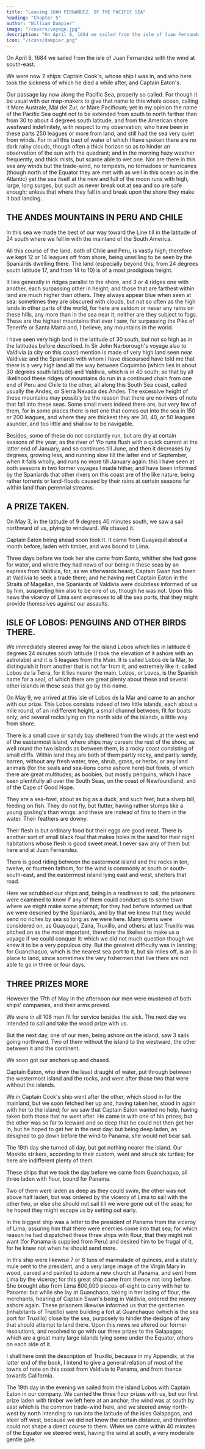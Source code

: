 ```yaml
---
title: "Leaving JUAN FERNANDEZ. OF THE PACIFIC SEA"
heading: "Chapter 5"
author: "William Dampier"
image: "/covers/voyage.jpg"
description: "On April 8, 1684 we sailed from the isle of Juan Fernandez with the wind at south-east"
icon: "/icons/dampier.png"
---
```



On April 8, 1684 we sailed from the isle of Juan Fernandez with the wind at south-east. 

We were now 2 ships: Captain Cook's, whose ship I was in, and who here took the sickness of which he died a while after, and Captain Eaton's. 

Our passage lay now along the Pacific Sea, properly so called. For though it be usual with our map-makers to give that name to this whole ocean, calling it Mare Australe, Mal del Zur, or Mare Pacificum; yet in my opinion the name of the Pacific Sea ought not to be extended from south to north farther than from 30 to about 4 degrees south latitude, and from the American shore westward indefinitely, with respect to my observation; who have been in these parts 250 leagues or more from land, and still had the sea very quiet from winds. For in all this tract of water of which I have spoken there are no dark rainy clouds, though often a thick horizon so as to hinder an observation of the sun with the quadrant; and in the morning hazy weather frequently, and thick mists, but scarce able to wet one. Nor are there in this sea any winds but the trade-wind, no tempests, no tornadoes or hurricanes (though north of the Equator they are met with as well in this ocean as in the Atlantic) yet the sea itself at the new and full of the moon runs with high, large, long surges, but such as never break out at sea and so are safe enough; unless that where they fall in and break upon the shore they make it bad landing.

## THE ANDES MOUNTAINS IN PERU AND CHILE

In this sea we made the best of our way toward the Line till in the latitude of 24 south where we fell in with the mainland of the South America. 

All this course of the land, both of Chile and Peru, is vastly high; therefore we kept 12 or 14 leagues off from shore, being unwilling to be seen by the Spaniards dwelling there. The land (especially beyond this, from 24 degrees south latitude 17, and from 14 to 10) is of a most prodigious height. 

It lies generally in ridges parallel to the shore, and 3 or 4 ridges one with another, each surpassing other in height; and those that are farthest within land are much higher than others. They always appear blue when seen at sea: sometimes they are obscured with clouds, but not so often as the high lands in other parts of the world, for here are seldom or never any rains on these hills, any more than in the sea near it; neither are they subject to fogs. These are the highest mountains that ever I saw, far surpassing the Pike of Tenerife or Santa Marta and, I believe, any mountains in the world.

I have seen very high land in the latitude of 30 south, but not so high as in the latitudes before described. In Sir John Narborough's voyage also to Valdivia (a city on this coast) mention is made of very high land seen near Valdivia: and the Spaniards with whom I have discoursed have told me that there is a very high land all the way between Coquimbo (which lies in about 30 degrees south latitude) and Valdivia, which is in 40 south; so that by all likelihood these ridges of mountains do run in a continued chain from one end of Peru and Chile to the other, all along this South Sea coast, called usually the Andes, or Sierra Nevada des Andes. The excessive height of these mountains may possibly be the reason that there are no rivers of note that fall into these seas. Some small rivers indeed there are, but very few of them, for in some places there is not one that comes out into the sea in 150 or 200 leagues, and where they are thickest they are 30, 40, or 50 leagues asunder, and too little and shallow to be navigable. 

Besides, some of these do not constantly run, but are dry at certain seasons of the year; as the river of Ylo runs flush with a quick current at the latter end of January, and so continues till June, and then it decreases by degrees, growing less, and running slow till the latter end of September, when it fails wholly, and runs no more till January again: this I have seen at both seasons in two former voyages I made hither, and have been informed by the Spaniards that other rivers on this coast are of the like nature, being rather torrents or land-floods caused by their rains at certain seasons far within land than perennial streams.

## A PRIZE TAKEN.

On May 3, in the latitude of 9 degrees 40 minutes south, we saw a sail northward of us, plying to windward. We chased it. 

Captain Eaton being ahead soon took it. It came from Guayaquil about a month before, laden with timber, and was bound to Lima. 

Three days before we took her she came from Santa, whither she had gone for water, and where they had news of our being in these seas by an express from Valdivia, for, as we afterwards heard, Captain Swan had been at Valdivia to seek a trade there; and he having met Captain Eaton in the Straits of Magellan, the Spaniards of Valdivia were doubtless informed of us by him, suspecting him also to be one of us, though he was not. Upon this news the viceroy of Lima sent expresses to all the sea ports, that they might provide themselves against our assaults.


## ISLE OF LOBOS: PENGUINS AND OTHER BIRDS THERE.

We immediately steered away for the island Lobos which lies in latitude 6 degrees 24 minutes south latitude (I took the elevation of it ashore with an astrolabe) and it is 5 leagues from the Main. It is called Lobos de la Mar, to distinguish it from another that is not far from it, and extremely like it, called Lobos de la Terra, for it lies nearer the main. Lobos, or Lovos, is the Spanish name for a seal, of which there are great plenty about these and several other islands in these seas that go by this name.

On May 9, we arrived at this isle of Lobos de la Mar and came to an anchor with our prize. This Lobos consists indeed of two little islands, each about a mile round, of an indifferent height, a small channel between, fit for boats only; and several rocks lying on the north side of the islands, a little way from shore. 

There is a small cove or sandy bay sheltered from the winds at the west end of the eastermost island, where ships may careen: the rest of the shore, as well round the two islands as between them, is a rocky coast consisting of small cliffs. Within land they are both of them partly rocky, and partly sandy, barren, without any fresh water, tree, shrub, grass, or herbs; or any land animals (for the seals and sea-lions come ashore here) but fowls, of which there are great multitudes; as boobies, but mostly penguins, which I have seen plentifully all over the South Seas, on the coast of Newfoundland, and of the Cape of Good Hope. 

They are a sea-fowl, about as big as a duck, and such feet; but a sharp bill, feeding on fish. They do not fly, but flutter, having rather stumps like a young gosling's than wings: and these are instead of fins to them in the water. Their feathers are downy. 

Their flesh is but ordinary food but their eggs are good meat. There is another sort of small black fowl that makes holes in the sand for their night habitations whose flesh is good sweet meat. I never saw any of them but here and at Juan Fernandez.

There is good riding between the eastermost island and the rocks in ten, twelve, or fourteen fathom, for the wind is commonly at south or south-south-east, and the eastermost island lying east and west, shelters that road.

Here we scrubbed our ships and, being in a readiness to sail, the prisoners were examined to know if any of them could conduct us to some town where we might make some attempt; for they had before informed us that we were descried by the Spaniards, and by that we knew that they would send no riches by sea so long as we were here. Many towns were considered on, as Guayaquil, Zana, Truxillo, and others: at last Truxillo was pitched on as the most important, therefore the likeliest to make us a voyage if we could conquer it: which we did not much question though we knew it to be a very populous city. But the greatest difficulty was in landing; for Guanchaquo, which is the nearest sea port to it, but six miles off, is an ill place to land, since sometimes the very fishermen that live there are not able to go in three or four days.


## THREE PRIZES MORE

However the 17th of May in the afternoon our men were mustered of both ships' companies, and their arms proved. 

We were in all 108 men fit for service besides the sick. The next day we intended to sail and take the wood prize with us. 

But the next day, one of our men, being ashore on the island, saw 3 sails going northward. Two of them without the island to the westward, the other between it and the continent.

We soon got our anchors up and chased. 

Captain Eaton, who drew the least draught of water, put through between the westermost island and the rocks, and went after those two that were without the islands. 

We in Captain Cook's ship went after the other, which stood in for the mainland, but we soon fetched her up and, having taken her, stood in again with her to the island; for we saw that Captain Eaton wanted no help, having taken both those that he went after. He came in with one of his prizes; but the other was so far to leeward and so deep that he could not then get her in, but he hoped to get her in the next day: but being deep laden, as designed to go down before the wind to Panama, she would not bear sail.

The 19th day she turned all day, but got nothing nearer the island. Our Moskito strikers, according to their custom, went and struck six turtles; for here are indifferent plenty of them. 

These ships that we took the day before we came from Guanchaquo, all three laden with flour, bound for Panama. 

Two of them were laden as deep as they could swim, the other was not above half laden, but was ordered by the viceroy of Lima to sail with the other two, or else she should not sail till we were gone out of the seas; for he hoped they might escape us by setting out early. 

In the biggest ship was a letter to the president of Panama from the viceroy of Lima; assuring him that there were enemies come into that sea; for which reason he had dispatched these three ships with flour, that they might not want (for Panama is supplied from Peru) and desired him to be frugal of it, for he knew not when he should send more. 

In this ship were likewise 7 or 8 tuns of marmalade of quinces, and a stately mule sent to the president, and a very large image of the Virgin Mary in wood, carved and painted to adorn a new church at Panama, and sent from Lima by the viceroy; for this great ship came from thence not long before. She brought also from Lima 800,000 pieces-of-eight to carry with her to Panama: but while she lay at Guanchaco, taking in her lading of flour, the merchants, hearing of Captain Swan's being in Valdivia, ordered the money ashore again. These prisoners likewise informed us that the gentlemen (inhabitants of Truxillo) were building a fort at Guanchaquo (which is the sea port for Truxillo) close by the sea, purposely to hinder the designs of any that should attempt to land there. Upon this news we altered our former resolutions, and resolved to go with our three prizes to the Galapagos; which are a great many large islands lying some under the Equator, others on each side of it. 

I shall here omit the description of Truxillo, because in my Appendix, at the latter end of the book, I intend to give a general relation of most of the towns of note on this coast from Valdivia to Panama, and from thence towards California.

The 19th day in the evening we sailed from the island Lobos with Captain Eaton in our company. We carried the three flour prizes with us, but our first prize laden with timber we left here at an anchor; the wind was at south by east which is the common trade-wind here, and we steered away north-west by north intending to run into the latitude of the isles Galapagos, and steer off west, because we did not know the certain distance, and therefore could not shape a direct course to them. When we came within 40 minutes of the Equator we steered west, having the wind at south, a very moderate gentle gale.

